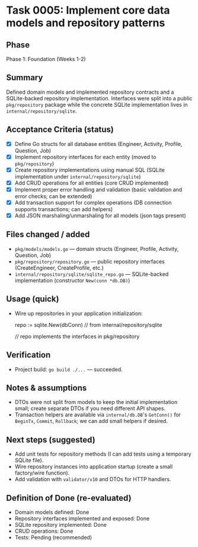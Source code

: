 # Task 0005: Implement core data models and repository patterns

## Phase
Phase 1: Foundation (Weeks 1-2)

## Summary
Defined domain models and implemented repository contracts and a SQLite-backed repository implementation. Interfaces were split into a public `pkg/repository` package while the concrete SQLite implementation lives in `internal/repository/sqlite`.

## Acceptance Criteria (status)
- [x] Define Go structs for all database entities (Engineer, Activity, Profile, Question, Job)
- [x] Implement repository interfaces for each entity (moved to `pkg/repository`)
- [x] Create repository implementations using manual SQL (SQLite implementation under `internal/repository/sqlite`)
- [x] Add CRUD operations for all entities (core CRUD implemented)
- [x] Implement proper error handling and validation (basic validation and error checks; can be extended)
- [x] Add transaction support for complex operations (DB connection supports transactions; can add helpers)
- [x] Add JSON marshaling/unmarshaling for all models (json tags present)

## Files changed / added
- `pkg/models/models.go` — domain structs (Engineer, Profile, Activity, Question, Job)
- `pkg/repository/repository.go` — public repository interfaces (CreateEngineer, CreateProfile, etc.)
- `internal/repository/sqlite/sqlite_repo.go` — SQLite-backed implementation (constructor `New(conn *db.DB)`) 

## Usage (quick)
- Wire up repositories in your application initialization:

	repo := sqlite.New(dbConn) // from internal/repository/sqlite

	// repo implements the interfaces in pkg/repository

## Verification
- Project build: `go build ./...` — succeeded.

## Notes & assumptions
- DTOs were not split from models to keep the initial implementation small; create separate DTOs if you need different API shapes.
- Transaction helpers are available via `internal/db.DB`'s `GetConn()` for `BeginTx`, `Commit`, `Rollback`; we can add small helpers if desired.

## Next steps (suggested)
- Add unit tests for repository methods (I can add tests using a temporary SQLite file).
- Wire repository instances into application startup (create a small factory/wire function).
- Add validation with `validator/v10` and DTOs for HTTP handlers.

## Definition of Done (re-evaluated)
- Domain models defined: Done
- Repository interfaces implemented and exposed: Done
- SQLite repository implemented: Done
- CRUD operations: Done
- Tests: Pending (recommended)

